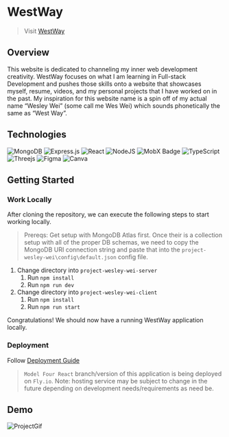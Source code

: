 # WestWay

> Visit [WestWay](https://westway.space)

## Overview
This website is dedicated to channeling my inner web development creativity. WestWay focuses on what I am learning in Full-stack Development and pushes those skills onto a website that showcases myself, resume, videos, and my personal projects that I have worked on in the past. My inspiration for this website name is a spin off of my actual name “Wesley Wei” (some call me Wes Wei) which sounds phonetically the same as “West Way”.

## Technologies
![MongoDB](https://img.shields.io/badge/MongoDB-%234ea94b.svg?style=for-the-badge&logo=mongodb&logoColor=white) ![Express.js](https://img.shields.io/badge/express.js-%23404d59.svg?style=for-the-badge&logo=express&logoColor=%2361DAFB) ![React](https://img.shields.io/badge/react-%2320232a.svg?style=for-the-badge&logo=react&logoColor=%2361DAFB) ![NodeJS](https://img.shields.io/badge/node.js-6DA55F?style=for-the-badge&logo=node.js&logoColor=white) ![MobX Badge](https://img.shields.io/badge/MobX-F95?logo=mobx&logoColor=fff&style=for-the-badge) ![TypeScript](https://img.shields.io/badge/typescript-%23007ACC.svg?style=for-the-badge&logo=typescript&logoColor=white) ![Threejs](https://img.shields.io/badge/threejs-black?style=for-the-badge&logo=three.js&logoColor=white) ![Figma](https://img.shields.io/badge/figma-%23F24E1E.svg?style=for-the-badge&logo=figma&logoColor=white) ![Canva](https://img.shields.io/badge/Canva-%2300C4CC.svg?style=for-the-badge&logo=Canva&logoColor=white)

## Getting Started

### Work Locally
After cloning the repository, we can execute the following steps to start working locally.

> Prereqs: Get setup with MongoDB Atlas first. Once their is a collection setup with all of the proper DB schemas, we need to copy the MongoDB URI connection string and paste that into the `project-wesley-wei\config\default.json` config file.

1. Change directory into `project-wesley-wei-server`
    1. Run `npm install`
    2. Run `npm run dev`
2. Change directory into `project-wesley-wei-client`
    1. Run `npm install`
    2. Run `npm run start`

Congratulations! We should now have a running WestWay application locally.

### Deployment
Follow [Deployment Guide](DeploymentGuide.md)

> `Model Four React` branch/version of this application is being deployed on `Fly.io`. Note: hosting service may be subject to change in the future depending on development needs/requirements as need be.
 
## Demo

![ProjectGif](project-wesley-wei-client\public\assets\images\ProjectGif.gif)
